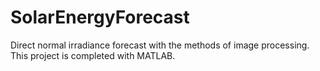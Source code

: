# SolarEnergyForecast
Direct normal irradiance forecast with the methods of image processing.
This project is completed with MATLAB.
